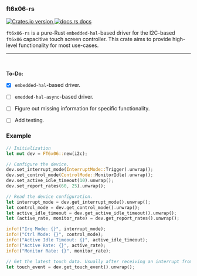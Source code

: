 ### ft6x06-rs
<div>
    <a href="https://crates.io/crates/ft6x06-rs">
        <img src="https://img.shields.io/crates/v/ft6x06-rs" alt="Crates.io version" />
    </a>
    <a href="https://docs.rs/ft6x06-rs">
        <img src="https://img.shields.io/badge/docs-latest-blue.svg" alt="docs.rs docs" />
    </a>
</div>

`ft6x06-rs` is a pure-Rust `embedded-hal`-based driver for the I2C-based `ft6x06` capacitive touch screen controller. This crate aims to provide high-level functionality for most use-cases.

<hr/>
<br/>

**To-Do:**
- [x] `embedded-hal`-based driver.
- [ ] `emedded-hal-async`-based driver.
- [ ] Figure out missing information for specific functionality.
- [ ] Add testing.


### Example
```rs
// Initialization
let mut dev = FT6x06::new(i2c);

// Configure the device.
dev.set_interrupt_mode(InterruptMode::Trigger).unwrap();
dev.set_control_mode(ControlMode::MonitorIdle).unwrap();
dev.set_active_idle_timeout(10).unwrap();
dev.set_report_rates(60, 25).unwrap();

// Read the device configuration.
let interrupt_mode = dev.get_interrupt_mode().unwrap();
let control_mode = dev.get_control_mode().unwrap();
let active_idle_timeout = dev.get_active_idle_timeout().unwrap();
let (active_rate, monitor_rate) = dev.get_report_rates().unwrap();

info!("Irq Mode: {}", interrupt_mode);
info!("Ctrl Mode: {}", control_mode);
info!("Active Idle Timeout: {}", active_idle_timeout);
info!("Active Rate: {}", active_rate);
info!("Monitor Rate: {}", monitor_rate);

// Get the latest touch data. Usually after receiving an interrupt from the device.
let touch_event = dev.get_touch_event().unwrap();
```
